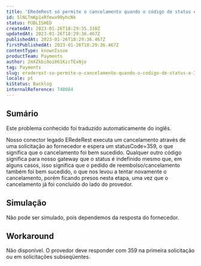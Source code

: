 ```yaml
---
title: 'ERedeRest só permite o cancelamento quando o código de status é 359'
id: 5lNLTmKp1xRfewx9OyhcNk
status: PUBLISHED
createdAt: 2023-01-26T18:29:35.310Z
updatedAt: 2023-01-26T18:29:36.467Z
publishedAt: 2023-01-26T18:29:36.467Z
firstPublishedAt: 2023-01-26T18:29:36.467Z
contentType: knownIssue
productTeam: Payments
author: 2mXZkbi0oi061KicTExNjo
tag: Payments
slug: erederest-so-permite-o-cancelamento-quando-o-codigo-de-status-e-359
locale: pt
kiStatus: Backlog
internalReference: 740084
---
```


## Sumário

<div class="alert alert-info">
  <p>Este problema conhecido foi traduzido automaticamente do inglês.</p>
</div>


Nosso conector legado ERedeRest executa um cancelamento através de uma solicitação ao fornecedor e espera um statusCode=359, o que significa que o cancelamento foi bem sucedido. Qualquer outro código significa para nosso gateway que o status é indefinido mesmo que, em alguns casos, isso significa que o pedido de reembolso/cancelamento também foi bem sucedido, o que nos levou a tentar novamente o cancelamento, porém ficando presos nesta etapa, uma vez que o cancelamento já foi concluído do lado do provedor.


##

## Simulação


Não pode ser simulado, pois dependemos da resposta do fornecedor.


##

## Workaround


Não disponível. O provedor deve responder com 359 na primeira solicitação ou em solicitações subseqüentes.




